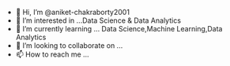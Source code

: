 - 👋 Hi, I’m @aniket-chakraborty2001
- 👀 I’m interested in ...Data Science & Data Analytics
- 🌱 I’m currently learning ... Data Science,Machine Learning,Data Analytics
- 💞️ I’m looking to collaborate on ...
- 📫 How to reach me ... 

<!---
aniket-chakraborty2001/aniket-chakraborty2001 is a ✨ special ✨ repository because its `README.md` (this file) appears on your GitHub profile.
You can click the Preview link to take a look at your changes.
--->
